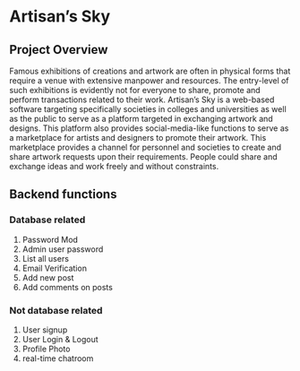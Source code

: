 # Artisan’s Sky

## Project Overview
Famous exhibitions of creations and artwork are often in physical forms that require a venue with extensive manpower and resources. The entry-level of such exhibitions is evidently not for everyone to share, promote and perform transactions related to their work. Artisan’s Sky is a web-based software targeting specifically societies in colleges and universities as well as the public to serve as a platform targeted in exchanging artwork and designs. This platform also provides social-media-like functions to serve as a marketplace for artists and designers to promote their artwork. This marketplace provides a channel for personnel and societies to create and share artwork requests upon their requirements. People could share and exchange ideas and work freely and without constraints.

## Backend functions
### Database related
1. Password Mod
2. Admin user password
3. List all users
4. Email Verification
5. Add new post
6. Add comments on posts

### Not database related
1. User signup
2. User Login & Logout
3. Profile Photo
4. real-time chatroom

